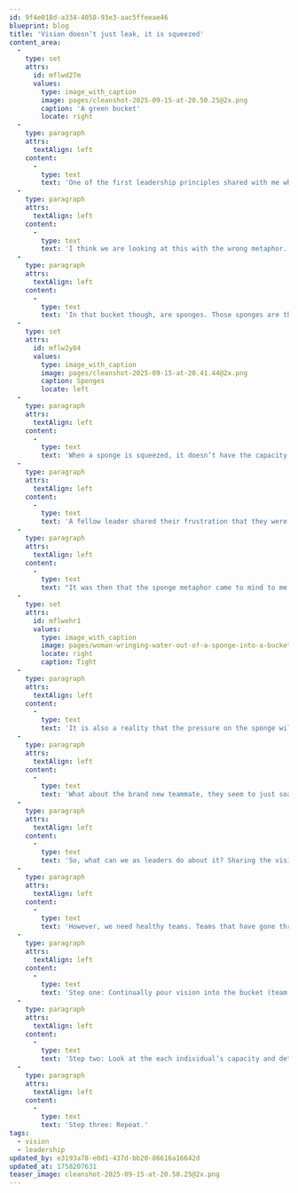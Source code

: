 ```yaml
---
id: 9f4e018d-a334-4058-93e3-aac5ffeeae46
blueprint: blog
title: 'Vision doesn’t just leak, it is squeezed'
content_area:
  -
    type: set
    attrs:
      id: mflwd27m
      values:
        type: image_with_caption
        image: pages/cleanshot-2025-09-15-at-20.50.25@2x.png
        caption: 'A green bucket'
        locate: right
  -
    type: paragraph
    attrs:
      textAlign: left
    content:
      -
        type: text
        text: 'One of the first leadership principles shared with me when I was given a leadership role was that “Vision leaks, so you have to keep communicating it.” Yes, that is true, and like some have said, you want to have it leaking because it is flowing out into others on the team from their peers. '
  -
    type: paragraph
    attrs:
      textAlign: left
    content:
      -
        type: text
        text: 'I think we are looking at this with the wrong metaphor. People aren’t buckets with a hole that lets the vision leak out. No, the bucket is your team, your department, or your company. Yes, there is a hole in it, and yes, you do need to keep communicating vision.'
  -
    type: paragraph
    attrs:
      textAlign: left
    content:
      -
        type: text
        text: 'In that bucket though, are sponges. Those sponges are the individuals on the team. And the villain in the metaphor isn’t just that sponges full of vision will eventually dry out, it is that even if the bucket is full of vision, some of the sponges can’t retain any of it. Why? They are being squeezed.'
  -
    type: set
    attrs:
      id: mflw2y84
      values:
        type: image_with_caption
        image: pages/cleanshot-2025-09-15-at-20.41.44@2x.png
        caption: Sponges
        locate: left
  -
    type: paragraph
    attrs:
      textAlign: left
    content:
      -
        type: text
        text: 'When a sponge is squeezed, it doesn’t have the capacity to retain liquid. I’m sure that the inventor of sponges knows the science behind it, but I’m going to assume that we’ve all seen how a sponge works at some point but the tighter the grip, the less the sponge can hold.'
  -
    type: paragraph
    attrs:
      textAlign: left
    content:
      -
        type: text
        text: 'A fellow leader shared their frustration that they were sure they had communicated the new vision they were bringing to their team, and they even verified it by going into their minutes of the previous meeting to make sure. Yet, when they shared it again, it was like they were saying it for the first time.'
  -
    type: paragraph
    attrs:
      textAlign: left
    content:
      -
        type: text
        text: "It was then that the sponge metaphor came to mind to me because they were relatively new leaders and knowing their team, it wasn’t because they weren’t sharing the vision enough, it was because their people were being squeezed. Some of their team was tired, some didn't like change, and others were struggling with health concerns. Each of these fingers were squeezing them to the point that their capacity to hear a new vision was almost non-existent. Even being unsure of their new leadership brings another finger to the grip because they aren't ready to trust."
  -
    type: set
    attrs:
      id: mflwehr1
      values:
        type: image_with_caption
        image: pages/woman-wringing-water-out-of-a-sponge-into-a-bucket-2024-10-20-10-25-33-utc(1).jpg
        locate: right
        caption: Tight
  -
    type: paragraph
    attrs:
      textAlign: left
    content:
      -
        type: text
        text: 'It is also a reality that the pressure on the sponge will cause it to release fluid it was holding in the first place. Someone that had the capacity to soak up a vision to the point it was dripping on the rest of the team, all of a sudden, isn’t on board, or is confused as to where things are headed. Their vision had been squeezed by some bad news at home, an ailing parent, or even a teething baby keeping them from sleeping.'
  -
    type: paragraph
    attrs:
      textAlign: left
    content:
      -
        type: text
        text: 'What about the brand new teammate, they seem to just soak it up. That’s true, they often do. At the risk of taking the analogy too far however, a sponge just dropped into a bucket of liquid, doesn’t just soak it up, it floats on top. Until the squeeze happens, they don’t truly retain much, and will need a continual pouring of vision to keep from drying up. '
  -
    type: paragraph
    attrs:
      textAlign: left
    content:
      -
        type: text
        text: 'So, what can we as leaders do about it? Sharing the vision regularly is a critical part of having our teams on board and engaged with it, so we need to continue doing that.'
  -
    type: paragraph
    attrs:
      textAlign: left
    content:
      -
        type: text
        text: 'However, we need healthy teams. Teams that have gone through the pressure of the squeeze of external forces and have had their trust banks filled, their ailments healed, and their fears of change replaced with hope. As the grip is slowly released, a sponge liquid will have every air pocket filled. Just as a team member healing surrounded by vision will soak it up and start to drip the extra vision on others.'
  -
    type: paragraph
    attrs:
      textAlign: left
    content:
      -
        type: text
        text: 'Step one: Continually pour vision into the bucket (team.)'
  -
    type: paragraph
    attrs:
      textAlign: left
    content:
      -
        type: text
        text: 'Step two: Look at the each individual’s capacity and determine if there are pressures that can be relieved to enable their capacity to retain vision and engage in it to grow. '
  -
    type: paragraph
    attrs:
      textAlign: left
    content:
      -
        type: text
        text: 'Step three: Repeat.'
tags:
  - vision
  - leadership
updated_by: e3193a78-e0d1-437d-bb20-86616a16642d
updated_at: 1758207631
teaser_image: cleanshot-2025-09-15-at-20.50.25@2x.png
---
```

